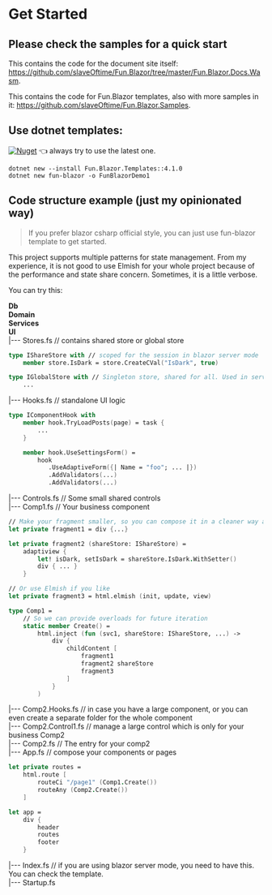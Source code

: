 # Get Started

## Please check the samples for a quick start

This contains the code for the document site itself: https://github.com/slaveOftime/Fun.Blazor/tree/master/Fun.Blazor.Docs.Wasm. 

This contains the code for Fun.Blazor templates, also with more samples in it: https://github.com/slaveOftime/Fun.Blazor.Samples.

## Use dotnet templates:

[![Nuget](https://img.shields.io/nuget/vpre/Fun.Blazor.Templates)](https://www.nuget.org/packages/Fun.Blazor.Templates) 👈 always try to use the latest one.

```shell
dotnet new --install Fun.Blazor.Templates::4.1.0
dotnet new fun-blazor -o FunBlazorDemo1
```

## Code structure example (just my opinionated way)

> If you prefer blazor csharp official style, you can just use fun-blazor template to get started.

This project supports multiple patterns for state management. From my experience, it is not good to use Elmish for your whole project because of the performance and state share concern. Sometimes, it is a little verbose.  

You can try this:

**Db**  
**Domain**  
**Services**  
**UI**  
|--- Stores.fs // contains shared store or global store

```fsharp
type IShareStore with // scoped for the session in blazor server mode
    member store.IsDark = store.CreateCVal("IsDark", true)

type IGlobalStore with // Singleton store, shared for all. Used in server-side blazor to share some data for all connected users.
    ...
```

|--- Hooks.fs // standalone UI logic

```fsharp
type IComponentHook with
    member hook.TryLoadPosts(page) = task {
        ...
    }

    member hook.UseSettingsForm() =
        hook
           .UseAdaptiveForm({| Name = "foo"; ... |})
           .AddValidators(...)
           .AddValidators(...)
```

|--- Controls.fs // Some small shared controls  
|--- Comp1.fs // Your business component  

```fsharp
// Make your fragment smaller, so you can compose it in a cleaner way and get better inline optimization, hot-reload speeding, and intellisense performance
let private fragment1 = div {...}

let private fragment2 (shareStore: IShareStore) =
    adaptiview {
        let! isDark, setIsDark = shareStore.IsDark.WithSetter()
        div { ... } 
    }

// Or use Elmish if you like
let private fragment3 = html.elmish (init, update, view)

type Comp1 =
    // So we can provide overloads for future iteration
    static member Create() =
        html.inject (fun (svc1, shareStore: IShareStore, ...) ->
            div {
                childContent [
                    fragment1
                    fragment2 shareStore
                    fragment3
                ]
            }
        )
```

|--- Comp2.Hooks.fs // in case you have a large component, or you can even create a separate folder for the whole component  
|--- Comp2.Control1.fs // manage a large control which is only for your business Comp2  
|--- Comp2.fs // The entry for your comp2  
|--- App.fs // compose your components or pages

```fsharp
let private routes =
    html.route [
        routeCi "/page1" (Comp1.Create())
        routeAny (Comp2.Create())
    ]

let app =
    div {
        header
        routes
        footer
    }
```

|--- Index.fs // if you are using blazor server mode, you need to have this. You can check the template.  
|--- Startup.fs
